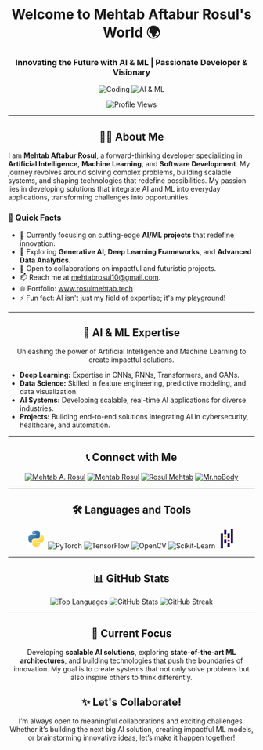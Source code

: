 <h1 align="center">Welcome to Mehtab Aftabur Rosul's World 🌍</h1>
<h3 align="center">Innovating the Future with AI & ML | Passionate Developer & Visionary</h3>

<div align="center">
  <img src="https://github.com/MehtabRosul/MehtabRosul/assets/102592487/946f64b4-6a45-4928-8a79-477eea51c186.gif" alt="Coding" width="250">
  <img src="https://github.com/MehtabRosul/MehtabRosul/assets/102592487/7747230d-aa70-47ae-85be-ef1b8e8c4ead.gif" alt="AI & ML" width="250">
</div>

<p align="center"> <img src="https://komarev.com/ghpvc/?username=mehtabrosul&label=Profile%20Views&color=brightgreen&style=flat-square" alt="Profile Views" /> </p>

---

<h2 align="center">👨‍💻 About Me</h2>

<p>
  I am <strong>Mehtab Aftabur Rosul</strong>, a forward-thinking developer specializing in <strong>Artificial Intelligence</strong>, <strong>Machine Learning</strong>, and <strong>Software Development</strong>. My journey revolves around solving complex problems, building scalable systems, and shaping technologies that redefine possibilities. My passion lies in developing solutions that integrate AI and ML into everyday applications, transforming challenges into opportunities.
</p>

<h3>🚀 Quick Facts</h3>
<ul>
  <li>🔭 Currently focusing on cutting-edge <b>AI/ML projects</b> that redefine innovation.</li>
  <li>🌱 Exploring <b>Generative AI</b>, <b>Deep Learning Frameworks</b>, and <b>Advanced Data Analytics</b>.</li>
  <li>🤝 Open to collaborations on impactful and futuristic projects.</li>
  <li>📫 Reach me at <a href="mailto:mehtabrosul10@gmail.com">mehtabrosul10@gmail.com</a>.</li>
  <li>🌐 Portfolio: <a href="https://www.rosulmehtab.tech/" target="_blank">www.rosulmehtab.tech</a></li>
  <li>⚡ Fun fact: AI isn't just my field of expertise; it's my playground!</li>
</ul>

---

<h2 align="center">🌟 AI & ML Expertise</h2>

<p align="center">Unleashing the power of Artificial Intelligence and Machine Learning to create impactful solutions.</p>

<ul>
  <li><strong>Deep Learning:</strong> Expertise in CNNs, RNNs, Transformers, and GANs.</li>
  <li><strong>Data Science:</strong> Skilled in feature engineering, predictive modeling, and data visualization.</li>
  <li><strong>AI Systems:</strong> Developing scalable, real-time AI applications for diverse industries.</li>
  <li><strong>Projects:</strong> Building end-to-end solutions integrating AI in cybersecurity, healthcare, and automation.</li>
</ul>

---

<h2 align="center">📞 Connect with Me</h2>

<p align="center">
  <a href="https://linkedin.com/in/mehtab-a-rosul" target="blank"><img align="center" src="https://raw.githubusercontent.com/rahuldkjain/github-profile-readme-generator/master/src/images/icons/Social/linked-in-alt.svg" alt="Mehtab A. Rosul" height="30" width="40" /></a>
  <a href="https://stackoverflow.com/users/mehtab-rosul" target="blank"><img align="center" src="https://raw.githubusercontent.com/rahuldkjain/github-profile-readme-generator/master/src/images/icons/Social/stack-overflow.svg" alt="Mehtab Rosul" height="30" width="40" /></a>
  <a href="https://kaggle.com/rosul-mehtab" target="blank"><img align="center" src="https://raw.githubusercontent.com/rahuldkjain/github-profile-readme-generator/master/src/images/icons/Social/kaggle.svg" alt="Rosul Mehtab" height="30" width="40" /></a>
  <a href="https://discord.gg/Mr.noBody" target="blank"><img align="center" src="https://raw.githubusercontent.com/rahuldkjain/github-profile-readme-generator/master/src/images/icons/Social/discord.svg" alt="Mr.noBody" height="30" width="40" /></a>
</p>

---

<h2 align="center">🛠️ Languages and Tools</h2>

<p align="center">
  <img src="https://raw.githubusercontent.com/devicons/devicon/master/icons/python/python-original.svg" alt="Python" width="40" height="40" />
  <img src="https://www.vectorlogo.zone/logos/pytorch/pytorch-icon.svg" alt="PyTorch" width="40" height="40" />
  <img src="https://www.vectorlogo.zone/logos/tensorflow/tensorflow-icon.svg" alt="TensorFlow" width="40" height="40" />
  <img src="https://www.vectorlogo.zone/logos/opencv/opencv-icon.svg" alt="OpenCV" width="40" height="40" />
  <img src="https://upload.wikimedia.org/wikipedia/commons/0/05/Scikit_learn_logo_small.svg" alt="Scikit-Learn" width="40" height="40" />
  <img src="https://raw.githubusercontent.com/devicons/devicon/2ae2a900d2f041da66e950e4d48052658d850630/icons/pandas/pandas-original.svg" alt="Pandas" width="40" height="40" />
</p>

---

<h2 align="center">📊 GitHub Stats</h2>

<p align="center">
  <img src="https://github-readme-stats.vercel.app/api/top-langs?username=mehtabrosul&show_icons=true&locale=en&layout=compact" alt="Top Languages" />
  <img src="https://github-readme-stats.vercel.app/api?username=mehtabrosul&show_icons=true&locale=en" alt="GitHub Stats" />
  <img src="https://github-readme-streak-stats.herokuapp.com/?user=mehtabrosul&" alt="GitHub Streak" />
</p>

---

<h2 align="center">🔗 Current Focus</h2>

<p align="center">
  Developing <b>scalable AI solutions</b>, exploring <b>state-of-the-art ML architectures</b>, and building technologies that push the boundaries of innovation. My goal is to create systems that not only solve problems but also inspire others to think differently.
</p>

<h2 align="center">✨ Let's Collaborate!</h2>
<p align="center">
  I’m always open to meaningful collaborations and exciting challenges. Whether it’s building the next big AI solution, creating impactful ML models, or brainstorming innovative ideas, let’s make it happen together!
</p>
